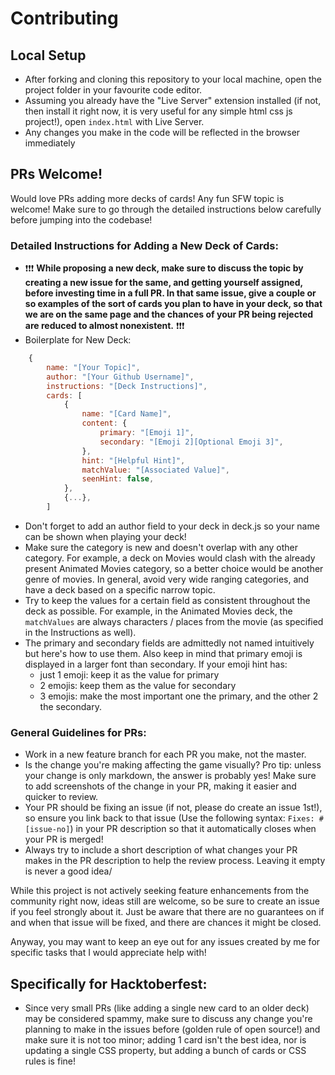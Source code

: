 # Contributing

## Local Setup
- After forking and cloning this repository to your local machine, open the project folder in your favourite code editor.
- Assuming you already have the "Live Server" extension installed (if not, then install it right now, it is very useful for any simple html css js project!), open `index.html` with Live Server.
- Any changes you make in the code will be reflected in the browser immediately

## PRs Welcome!

Would love PRs adding more decks of cards! Any fun SFW topic is welcome! Make sure to go through the detailed instructions below carefully before jumping into the codebase!

### Detailed Instructions for Adding a New Deck of Cards:
- ❗❗❗ **While proposing a new deck, make sure to discuss the topic by creating a new issue for the same, and getting yourself assigned, before investing time in a full PR. In that same issue, give a couple or so examples of the sort of cards you plan to have in your deck, so that we are on the same page and the chances of your PR being rejected are reduced to almost nonexistent.** ❗❗❗
-  Boilerplate for New Deck:
```javascript
    {
        name: "[Your Topic]",
        author: "[Your Github Username]",
        instructions: "[Deck Instructions]",
        cards: [
            {
                name: "[Card Name]",
                content: {
                    primary: "[Emoji 1]",
                    secondary: "[Emoji 2][Optional Emoji 3]",
                },
                hint: "[Helpful Hint]",
                matchValue: "[Associated Value]",
                seenHint: false,
            },
            {...},
        ]
```
- Don't forget to add an author field to your deck in deck.js so your name can be shown when playing your deck!
- Make sure the category is new and doesn't overlap with any other category. For example, a deck on Movies would clash with the already present Animated Movies category, so a better choice would be another genre of movies. In general, avoid very wide ranging categories, and have a deck based on a specific narrow topic.
- Try to keep the values for a certain field as consistent throughout the deck as possible. For example, in the Animated Movies deck, the `matchValues` are always characters / places from the movie (as specified in the Instructions as well). 
- The primary and secondary fields are admittedly not named intuitively but here's how to use them. Also keep in mind that primary emoji is displayed in a larger font than secondary. If your emoji hint has:
  - just 1 emoji: keep it as the value for primary
  - 2 emojis: keep them as the value for secondary
  - 3 emojis: make the most important one the primary, and the other 2 the secondary. 

### General Guidelines for PRs:
- Work in a new feature branch for each PR you make, not the master.
- Is the change you're making affecting the game visually? Pro tip: unless your change is only markdown, the answer is probably yes! Make sure to add screenshots of the change in your PR, making it easier and quicker to review.
- Your PR should be fixing an issue (if not, please do create an issue 1st!), so ensure you link back to that issue (Use the following syntax: `Fixes: #[issue-no]`) in your PR description so that it automatically closes when your PR is merged!
- Always try to include a short description of what changes your PR makes in the PR description to help the review process. Leaving it empty is never a good idea/

While this project is not actively seeking feature enhancements from the community right now, ideas still are welcome, so be sure to create an issue if you feel strongly about it. Just be aware that there are no guarantees on if and when that issue will be fixed, and there are chances it might be closed.

Anyway, you may want to keep an eye out for any issues created by me for specific tasks that I would appreciate help with!

## Specifically for Hacktoberfest:
- Since very small PRs (like adding a single new card to an older deck) may be considered spammy, make sure to discuss any change you're planning to make in the issues before (golden rule of open source!) and make sure it is not too minor; adding 1 card isn't the best idea, nor is updating a single CSS property, but adding a bunch of cards or CSS rules is fine!
